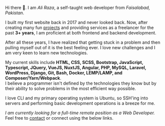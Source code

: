 Hi there 👋. I am _Ali Raza_, a self-taught web developer from _Faisalabad, Pakistan_.

I built my first website back in 2017 and never looked back. Now, after creating many fun [projects](/projects) and providing services as a freelancer for the past **3+ years**, I am proficient at both frontend and backend development.

After all these years, I have realized that getting stuck in a problem and then pulling myself out of it is the best feeling ever. I love new challenges and I am very keen to learn new technologies.

My current skills include **HTML, CSS, SCSS, Bootstrap, JavaScript, Typescript, JQuery, VueJS, NuxtJS, Angular, PHP, MySQL, Laravel, WordPress, Django, Git, Bash, Docker, LEMP/LAMP, and Composer/Yarn/Webpack**.  
I believe a programmer isn't defined by the technologies they know but by their ability to solve problems in the most efficient way possible.

I love CLI and my primary operating system is Ubuntu, so SSH'ing into servers and performing basic development operations is a breeze for me.

_I am currently looking for a full-time remote position as a Web Developer._ Feel free to [contact](/contact) or connect using the below links.
